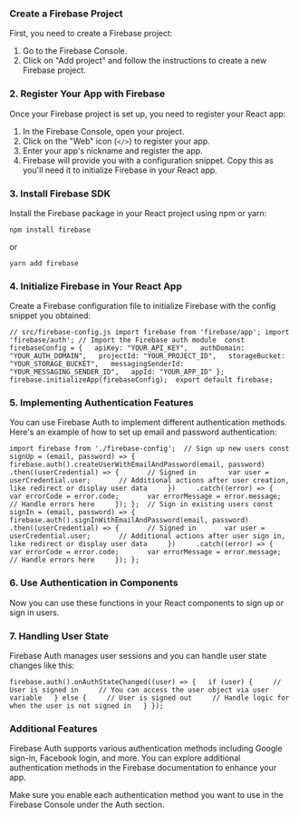 ### Create a Firebase Project

First, you need to create a Firebase project:

1. Go to the Firebase Console.
2. Click on "Add project" and follow the instructions to create a new Firebase project.

### 2. Register Your App with Firebase

Once your Firebase project is set up, you need to register your React app:

1. In the Firebase Console, open your project.
2. Click on the "Web" icon (`</>`) to register your app.
3. Enter your app's nickname and register the app.
4. Firebase will provide you with a configuration snippet. Copy this as you'll need it to initialize Firebase in your React app.

### 3. Install Firebase SDK

Install the Firebase package in your React project using npm or yarn:

`npm install firebase`

or

`yarn add firebase`

### 4. Initialize Firebase in Your React App

Create a Firebase configuration file to initialize Firebase with the config snippet you obtained:

`// src/firebase-config.js import firebase from 'firebase/app'; import 'firebase/auth'; // Import the Firebase auth module  const firebaseConfig = {   apiKey: "YOUR_API_KEY",   authDomain: "YOUR_AUTH_DOMAIN",   projectId: "YOUR_PROJECT_ID",   storageBucket: "YOUR_STORAGE_BUCKET",   messagingSenderId: "YOUR_MESSAGING_SENDER_ID",   appId: "YOUR_APP_ID" };  firebase.initializeApp(firebaseConfig);  export default firebase;`

### 5. Implementing Authentication Features

You can use Firebase Auth to implement different authentication methods. Here's an example of how to set up email and password authentication:

`import firebase from './firebase-config';  // Sign up new users const signUp = (email, password) => {   firebase.auth().createUserWithEmailAndPassword(email, password)     .then((userCredential) => {       // Signed in        var user = userCredential.user;       // Additional actions after user creation, like redirect or display user data     })     .catch((error) => {       var errorCode = error.code;       var errorMessage = error.message;       // Handle errors here     }); };  // Sign in existing users const signIn = (email, password) => {   firebase.auth().signInWithEmailAndPassword(email, password)     .then((userCredential) => {       // Signed in       var user = userCredential.user;       // Additional actions after user sign in, like redirect or display user data     })     .catch((error) => {       var errorCode = error.code;       var errorMessage = error.message;       // Handle errors here     }); };`

### 6. Use Authentication in Components

Now you can use these functions in your React components to sign up or sign in users.

### 7. Handling User State

Firebase Auth manages user sessions and you can handle user state changes like this:


`firebase.auth().onAuthStateChanged((user) => {   if (user) {     // User is signed in     // You can access the user object via user variable   } else {     // User is signed out     // Handle logic for when the user is not signed in   } });`

### Additional Features

Firebase Auth supports various authentication methods including Google sign-in, Facebook login, and more. You can explore additional authentication methods in the Firebase documentation to enhance your app.

Make sure you enable each authentication method you want to use in the Firebase Console under the Auth section.